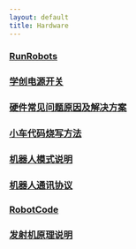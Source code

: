 ```yaml
---
layout: default 
title: Hardware
---
```

### [RunRobots](RunRobots.md)
### [学创电源开关](学创电源开关.md)
### [硬件常见问题原因及解决方案](硬件常见问题原因及解决方案.md)
### [小车代码烧写方法](小车代码烧写方法.md)
### [机器人模式说明](机器人模式说明.md)
### [机器人通讯协议](机器人通讯协议.md)
### [RobotCode](RobotCode.md)
### [发射机原理说明](发射机原理说明.md)
